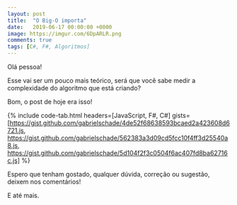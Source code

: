 ```yaml
---
layout: post
title:  "O Big-O importa"
date:   2019-06-17 00:00:00 +0000
image: https://imgur.com/6DpARLR.png
comments: true
tags: [C#, F#, Algoritmos] 
--- 
```

 
Olá pessoa!

Esse vai ser um pouco mais teórico, será que você sabe medir a complexidade do algoritmo que está criando?

<!--more-->




Bom, o post de hoje era isso!

{% include code-tab.html headers=[JavaScript, F#, C#] gists=[https://gist.github.com/gabrielschade/4de52f68638593bcaed2a423608d6721.js, https://gist.github.com/gabrielschade/562383a3d09cd5fcc10f4ff3d25540a8.js, https://gist.github.com/gabrielschade/5d104f2f3c0504f6ac407fd8ba62716c.js]  %}

Espero que tenham gostado, qualquer dúvida, correção ou sugestão, deixem nos comentários!

E até mais.